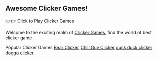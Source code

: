 ##  Awesome Clicker Games!
👉👉 Click to Play Clicker Games

Welcome to the exciting realm of [Clicker Games](https://bearclicker.org/en), find the world of best clicker game

Popular Clicker Games
[Bear Clicker](https://bearclicker.org/en)
[Chill Guy Clicker](https://bearclicker.org/en/chillguyclicker)
[duck duck clicker](https://bearclicker.org/en/duckduckclicker)
[doggo clicker](https://bearclicker.org/en/doggoclicker)


<!--
**bear-clicker/bear-clicker** is a ✨ _special_ ✨ repository because its `README.md` (this file) appears on your GitHub profile.

Here are some ideas to get you started:

- 🔭 I’m currently working on ...
- 🌱 I’m currently learning ...
- 👯 I’m looking to collaborate on ...
- 🤔 I’m looking for help with ...
- 💬 Ask me about ...
- 📫 How to reach me: ...
- 😄 Pronouns: ...
- ⚡ Fun fact: ...
-->
